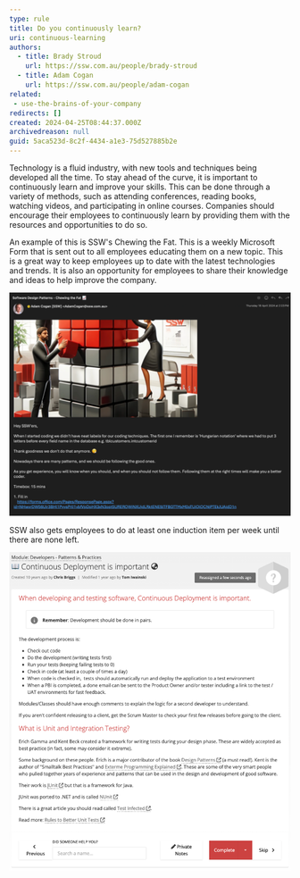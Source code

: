 ```yaml
---
type: rule
title: Do you continuously learn?
uri: continuous-learning
authors:
  - title: Brady Stroud
    url: https://ssw.com.au/people/brady-stroud
  - title: Adam Cogan
    url: https://ssw.com.au/people/adam-cogan
related: 
 - use-the-brains-of-your-company
redirects: []
created: 2024-04-25T08:44:37.000Z
archivedreason: null
guid: 5aca523d-8c2f-4434-a1e3-75d527885b2e
---
```


Technology is a fluid industry, with new tools and techniques being developed all the time. To stay ahead of the curve, it is important to continuously learn and improve your skills. This can be done through a variety of methods, such as attending conferences, reading books, watching videos, and participating in online courses.
Companies should encourage their employees to continuously learn by providing them with the resources and opportunities to do so.

An example of this is SSW's Chewing the Fat. This is a weekly Microsoft Form that is sent out to all employees educating them on a new topic. This is a great way to keep employees up to date with the latest technologies and trends.
It is also an opportunity for employees to share their knowledge and ideas to help improve the company.

![Figure: Chewing The Fat - weekly email and form sent to every SSW Employee](ctf-email-screenshot.png)

SSW also gets employees to do at least one induction item per week until there are none left.

![Figure: Every weeks SSWers are encouraged to learn and improve](sugarlearning-item-screenshot.png)